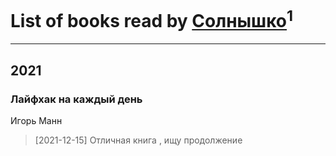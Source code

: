 # List of books read by [Солнышко](http://vk.com/id142331349)<sup>1</sup>
---

## 2021

### Лайфхак на каждый день
Игорь Манн
> [2021-12-15] Отличная книга ,  ищу продолжение



